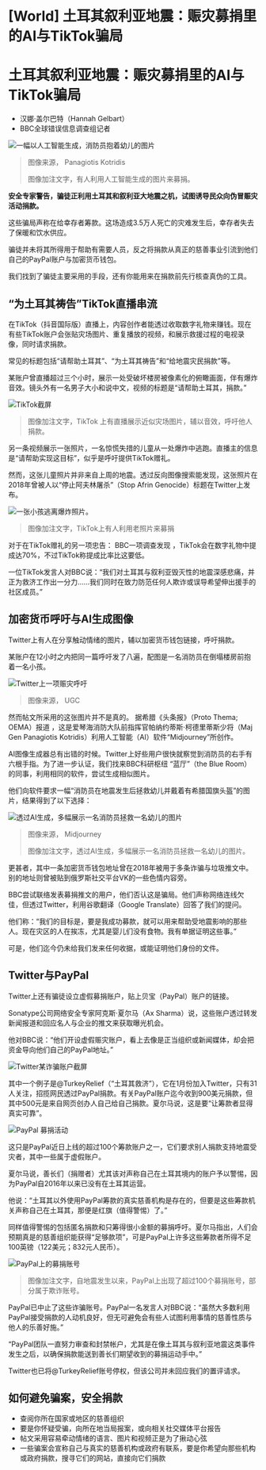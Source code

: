 # [World] 土耳其叙利亚地震：赈灾募捐里的AI与TikTok骗局

#  土耳其叙利亚地震：赈灾募捐里的AI与TikTok骗局

  * 汉娜·盖尔巴特（Hannah Gelbart） 
  * BBC全球错误信息调查组记者 


![一幅以人工智能生成，消防员抱着幼儿的图片](_128628564_973a03b7-fd3c-41b5-8be6-7182c437e588.jpg)

> 图像来源，  Panagiotis Kotridis
>
> 图像加注文字，有人利用人工智能生成的图片来募捐。

**安全专家警告，骗徒正利用土耳其和叙利亚大地震之机，试图诱导民众向伪冒赈灾活动捐款。**

这些骗局声称在给幸存者筹款。这场造成3.5万人死亡的灾难发生后，幸存者失去了保暖和饮水供应。

骗徒并未将其所得用于帮助有需要人员，反之将捐款从真正的慈善事业引流到他们自己的PayPal账户与加密货币钱包。

我们找到了骗徒主要采用的手段，还有你能用来在捐款前先行核查真伪的工具。

##  “为土耳其祷告”TikTok直播串流

在TikTok（抖音国际版）直播上，内容创作者能透过收取数字礼物来赚钱。现在有些TikTok账户会张贴灾场图片、重复播放的视频，和展示救援过程的电视录像，同时请求捐款。

常见的标题包括“请帮助土耳其”、“为土耳其祷告”和“给地震灾民捐款”等。

某账户曾直播超过三个小时，展示一处受破坏楼房被像素化的俯瞰画面，伴有爆炸音效。镜头外有一名男子大小和说中文，视频的标题是“请帮助土耳其，捐款。”

![TikTok截屏](_128596661_2iktti2g.jpg)

> 图像加注文字，TikTok 上有直播展示近似灾场图片，辅以音效，呼吁他人捐款。

另一条视频展示一张照片，一名惊慌失措的儿童从一处爆炸中逃跑。直播主的信息是“请帮助实现这目标”，似乎是呼吁提供TikTok赠礼。

然而，这张儿童照片并非来自上周的地震。透过反向图像搜索能发现，这张照片在2018年曾被人以“停止阿夫林屠杀”（Stop Afrin Genocide）标题在Twitter上发布。

![一张小孩逃离爆炸照片。](_128619444_5558fcc7-189f-443e-8cb2-79bdbb9d5e11.jpg)

> 图像加注文字，TikTok上有人利用老照片来募捐

对于在TikTok赠礼的另一项忠告： BBC一项调查发现  ，TikTok会在数字礼物中提成达70%，不过TikTok称提成比率比这要低。

一位TikTok发言人对BBC说：“我们对土耳其与叙利亚毁灭性的地震深感悲痛，并正为救济工作出一分力……我们同时在致力防范任何人欺诈或误导希望伸出援手的社区成员。”

##  加密货币呼吁与AI生成图像

Twitter上有人在分享触动情绪的图片，辅以加密货币钱包链接，呼吁捐款。

某账户在12小时之内把同一篇呼吁发了八遍，配图是一名消防员在倒塌楼房前抱着一名小孩。

![Twitter上一项赈灾呼吁](_128616330_tweet.jpg)

> 图像来源，  UGC

然而帖文所采用的这张图片并不是真的。 据希腊《头条报》（Proto Thema; OEMA）报道  ，这是爱琴海消防大队前指挥官帕纳约蒂斯·柯德里蒂斯少将（Maj Gen Panagiotis Kotridis）利用人工智能（AI）软件“Midjourney”所创作。

AI图像生成器总有出错的时候。Twitter上好些用户很快就察觉到消防员的右手有六根手指。为了进一步认证，我们找来BBC科研枢纽 “蓝厅”（the Blue Room）  的同事，利用相同的软件，尝试生成相似图片。

他们向软件要求一幅“消防员在地震发生后拯救幼儿并戴着有希腊国旗头盔”的图片，结果得到了以下选择：

![透过AI生成，多幅展示一名消防员拯救一名幼儿的图片](_128616268_image001.png)

> 图像来源，  Midjourney
>
> 图像加注文字，透过AI生成，多幅展示一名消防员拯救一名幼儿的图片。

更甚者，其中一条加密货币钱包地址曾在2018年被用于多条诈骗与垃圾推文中。别的地址则曾被贴到俄罗斯社交平台VK的一些色情内容旁。

BBC尝试联络发表募捐推文的用户，他们否认这是骗局。他们声称网络连线欠佳，但透过Twitter，利用谷歌翻译（Google Translate）回答了我们的提问。

他们称：“我们的目标是，要是我成功募款，就可以用来帮助受地震影响的那些人。现在灾区的人在挨冻，尤其是婴儿们没有食物。我有单据证明这些事。”

可是，他们迄今仍未给我们发来任何收据，或能证明他们身份的文件。

##  Twitter与PayPal

Twitter上还有骗徒设立虚假募捐账户，贴上贝宝（PayPal）账户的链接。

Sonatype公司网络安全专家阿克斯·夏尔马（Ax Sharma）说，这些账户透过转发新闻报道和回应名人与企业的推文来获取曝光机会。

他对BBC说：“他们开设虚假赈灾账户，看上去像是正当组织或新闻媒体，却会把资金导向他们自己的PayPal地址。”

![Twitter某诈骗账户截屏](_128595405_disasterreliefscreenshot.png)

其中一个例子是@TurkeyRelief（“土耳其救济”），它在1月份加入Twitter，只有31人关注，招揽网民透过PayPal捐款。有关PayPal账户迄今收到900美元捐款，但其中500元是来自网页创办人自己给自己捐款。夏尔马说，这是要“让筹款者显得真实可靠”。

![PayPal 募捐活动](_128616333_paypal.jpg)

这只是PayPal近日上线的超过100个筹款账户之一，它们要求别人捐款支持地震受灾者，其中一些属于虚假账户。

夏尔马说，善长们（捐赠者）尤其该对声称自己在土耳其境内的账户予以警惕，因为PayPal自2016年以来已没有在土耳其运营。

他说：“土耳其以外使用PayPal筹款的真实慈善机构是存在的，但要是这些筹款机关声称自己在土耳其，那便是红旗（值得警惕）了。”

同样值得警惕的包括匿名捐款和只筹得很小金额的募捐呼吁。夏尔马指出，人们会预期真是的慈善组织能获得“足够款项”，可是PayPal上许多这些筹款者所得不足100英镑（122美元；832元人民币）。

![PayPal上的募捐账号](_128616335_screenshot2023-02-12at10.21.47.png)

> 图像加注文字，自地震发生以来，PayPal上出现了超过100个募捐账号，部分属于欺诈账号。

PayPal已中止了这些诈骗账号。PayPal一名发言人对BBC说：“虽然大多数利用PayPal接受捐款的人动机良好，但无可避免会有些人试图利用事情的慈善性质与他人的乐善好施。”

“PayPal团队一直努力审查和封禁帐户，尤其是在像土耳其与叙利亚地震这类事件发生之后，以确保捐款能送到善长们期望收到的募捐运动手中。”

Twitter也已将@TurkeyRelief账号停权，但该公司并未回应我们的置评请求。

##  如何避免骗案，安全捐款

  * 查阅你所在国家或地区的慈善组织 
  * 要是你怀疑受骗，向所在地当局报案，或向相关社交媒体平台报告 
  * 帖文采用容易牵动情绪的语言、图片和视频正是为了揪动心弦 
  * 一些骗案会宣称自己与真实的慈善机构或政府有联系，要是你希望向那些机构或政府捐款，搜寻它们的网站，直接向它们捐款 


